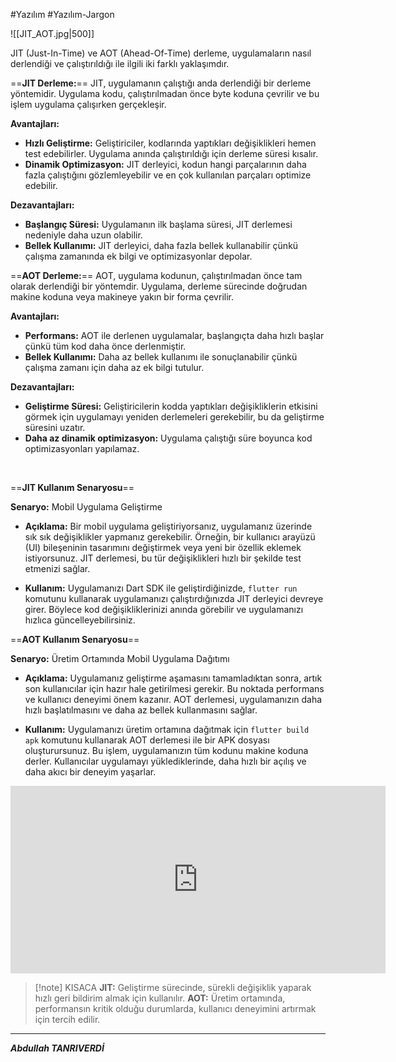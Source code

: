 #Yazılım #Yazılım-Jargon 

![[JIT_AOT.jpg|500]]


 JIT (Just-In-Time) ve AOT (Ahead-Of-Time) derleme, uygulamaların nasıl derlendiği ve çalıştırıldığı ile ilgili iki farklı yaklaşımdır.

==**JIT Derleme:**== JIT, uygulamanın çalıştığı anda derlendiği bir derleme yöntemidir. Uygulama kodu, çalıştırılmadan önce byte koduna çevrilir ve bu işlem uygulama çalışırken gerçekleşir.

**Avantajları:**

- **Hızlı Geliştirme:** Geliştiriciler, kodlarında yaptıkları değişiklikleri hemen test edebilirler. Uygulama anında çalıştırıldığı için derleme süresi kısalır.
- **Dinamik Optimizasyon:** JIT derleyici, kodun hangi parçalarının daha fazla çalıştığını gözlemleyebilir ve en çok kullanılan parçaları optimize edebilir.
  

**Dezavantajları:**

- **Başlangıç Süresi:** Uygulamanın ilk başlama süresi, JIT derlemesi nedeniyle daha uzun olabilir.
- **Bellek Kullanımı:** JIT derleyici, daha fazla bellek kullanabilir çünkü çalışma zamanında ek bilgi ve optimizasyonlar depolar.
  
==**AOT Derleme:**== AOT, uygulama kodunun, çalıştırılmadan önce tam olarak derlendiği bir yöntemdir. Uygulama, derleme sürecinde doğrudan makine koduna veya makineye yakın bir forma çevrilir.

**Avantajları:**

- **Performans:** AOT ile derlenen uygulamalar, başlangıçta daha hızlı başlar çünkü tüm kod daha önce derlenmiştir.
- **Bellek Kullanımı:** Daha az bellek kullanımı ile sonuçlanabilir çünkü çalışma zamanı için daha az ek bilgi tutulur.


**Dezavantajları:**

- **Geliştirme Süresi:** Geliştiricilerin kodda yaptıkları değişikliklerin etkisini görmek için uygulamayı yeniden derlemeleri gerekebilir, bu da geliştirme süresini uzatır.
- **Daha az dinamik optimizasyon:** Uygulama çalıştığı süre boyunca kod optimizasyonları yapılamaz.

<br>

==**JIT Kullanım Senaryosu**==

**Senaryo:** Mobil Uygulama Geliştirme

- **Açıklama:** Bir mobil uygulama geliştiriyorsanız, uygulamanız üzerinde sık sık değişiklikler yapmanız gerekebilir. Örneğin, bir kullanıcı arayüzü (UI) bileşeninin tasarımını değiştirmek veya yeni bir özellik eklemek istiyorsunuz. JIT derlemesi, bu tür değişiklikleri hızlı bir şekilde test etmenizi sağlar.
    
- **Kullanım:** Uygulamanızı Dart SDK ile geliştirdiğinizde, `flutter run` komutunu kullanarak uygulamanızı çalıştırdığınızda JIT derleyici devreye girer. Böylece kod değişikliklerinizi anında görebilir ve uygulamanızı hızlıca güncelleyebilirsiniz.
    

==**AOT Kullanım Senaryosu**==

**Senaryo:** Üretim Ortamında Mobil Uygulama Dağıtımı

- **Açıklama:** Uygulamanız geliştirme aşamasını tamamladıktan sonra, artık son kullanıcılar için hazır hale getirilmesi gerekir. Bu noktada performans ve kullanıcı deneyimi önem kazanır. AOT derlemesi, uygulamanızın daha hızlı başlatılmasını ve daha az bellek kullanmasını sağlar.
    
- **Kullanım:** Uygulamanızı üretim ortamına dağıtmak için `flutter build apk` komutunu kullanarak AOT derlemesi ile bir APK dosyası oluşturursunuz. Bu işlem, uygulamanızın tüm kodunu makine koduna derler. Kullanıcılar uygulamayı yüklediklerinde, daha hızlı bir açılış ve daha akıcı bir deneyim yaşarlar.


  
<iframe width="600" height="300" src="https://www.youtube.com/embed/8hqMK_lhWdE?start=59" frameborder="0" allowfullscreen></iframe>


> [!note] KISACA
> **JIT:** Geliştirme sürecinde, sürekli değişiklik yaparak hızlı geri bildirim almak için kullanılır.
> **AOT:** Üretim ortamında, performansın kritik olduğu durumlarda, kullanıcı deneyimini artırmak için tercih edilir.

***
***Abdullah TANRIVERDİ***
